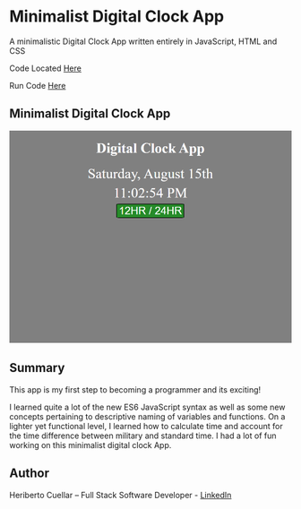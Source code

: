 #  Minimalist Digital Clock App
A minimalistic Digital Clock App written entirely in JavaScript, HTML and CSS

Code Located [Here](https://github.com/hcuellar-coder/DigitalClockApp)

Run Code [Here](https://hcuellar-coder.github.io/DigitalClockApp/)

## Minimalist Digital Clock App

![Digital Clock App](./images/digitalClockApp.png)

## Summary
This app is my first step to becoming a programmer and its exciting!

I learned quite a lot of the new ES6 JavaScript syntax as well as some new concepts pertaining to descriptive naming of variables and functions. On a lighter yet functional level, I learned how to calculate time and account for the time difference between military and standard time. I had a lot of fun working on this minimalist digital clock App.

## Author
Heriberto Cuellar – Full Stack Software Developer - [LinkedIn](https://www.linkedin.com/in/heriberto-c-5aa11952)
